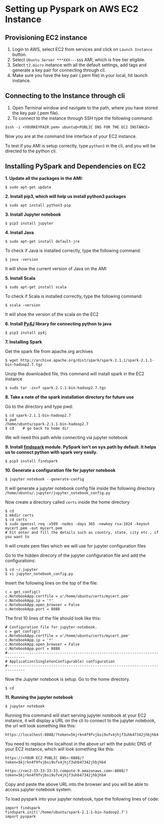 # Setting up Pyspark on AWS EC2 Instance

## Provisioning EC2 instance

1. Login to AWS, select EC2 from services and click on ```Launch Instance``` button.
2. Select ```Ubuntu Server ***XXX---$$$``` AMI, which is free tier eligible.
3. Select ```t2.micro``` instance with all the default settings, add tags and generate a key pair for connecting through cli.
4. Make sure you have the key pair (.pem file) in your local, hit launch instance.

## Connecting to the Instance through cli
1. Open Terminal window and navigate to the path, where you have stored the key pair (.pem file).
2. To connect to the instance through SSH type the following command:
```
$ssh -i <YOURKEYPAIR.pem> ubuntu@<PUBLIC DNS FOR THE EC2 INSTANCE>
```
Now you are at the command line interface of your EC2 instance.

To test if you AMI is setup correctly, type ```python3``` in the cli, and you will be directed to the python cli.

## Installing PySpark and Dependencies on EC2
**1. Update all the packages in the AMI:**
```
$ sudo apt-get update
```
**2. Install pip3, which will help us install python3 packages**
```
$ sudo apt install python3-pip
```
**3. Install Jupyter notebook**
```
$ pip3 install jupyter
```

**4. Install Java**
```
$ sudo apt-get install default-jre
```
To check if Java is installed correctly, type the following command:
```
$ java -version
```
It will show the current version of Java on the AMI

**5. Install Scala**
```
$ sudo apt-get install scala
```
To check if Scala is installed correctly, type the following command:
```
$ scala -version
```
It will shoe the version of the scala on the EC2

**6. Install [Py4J](https://www.py4j.org/) library for connecting python to java**
```
$ pip3 install py4j
```

**7. Installing Spark**

Get the spark file from apache.org archives
```
$ wget http://archive.apache.org/dist/spark/spark-2.1.1/spark-2.1.1-bin-hadoop2.7.tgz
```
Unzip the downloaded file, this command will install spark in the EC2 instance
```
$ sudo tar -zxvf spark-2.1.1-bin-hadoop2.7.tgz
```

**8. Take a note of the spark installation directory for future use**

Go to the directory and type pwd:
```
$ cd spark-2.1.1-bin-hadoop2.7
$ pwd
/home/ubuntu/spark-2.1.1-bin-hadoop2.7
$ cd    # go back to home dir
```
We will need this path while connecting via jupyter notebook

**9. Install [findspark](https://github.com/minrk/findspark) module. PySpark isn't on sys.path by default. It helps us to connect python with spark very easily.**
```
$ pip3 install findspark
```

**10. Generate a configuration file for jupyter notebook**
```
$ jupyter notebook --generate-config
```
It will generate a jupyter notebook config file inside the following directory
```/home/ubuntu/.jupyter/jupyter_notebook_config.py```

Now create a directory called ```certs``` inside the home directory
```
$ cd
$ mkdir certs
$ cd certs
$ sudo openssl req -x509 -nodes -days 365 -newkey rsa:1024 -keyout mycert.pem -out mycert.pem
# hit enter and fill the details such as country, state, city etc., if you want to
```
It will create pem files which we will use for jupyter configuration files

Go to the hidden direcory of the jupyter configuration file and add the configurations:
```
$ cd ~/.jupyter
$ vi jupyter_notebook_config.py
```
Insert the following lines on the top of the file:
```{python}
c = get_config()
c.NotebookApp.certfile = u'/home/ubuntu/certs/mycert.pem'
c.NotebookApp.ip = '*'
c.NotebookApp.open_browser = False
c.NotebookApp.port = 8888
```
The first 10 lines of the file should look like this:
```{python}
# Configuration file for jupyter-notebook.
c = get_config()
c.NotebookApp.certfile = u'/home/ubuntu/certs/mycert.pem'
c.NotebookApp.ip = '*'
c.NotebookApp.open_browser = False
c.NotebookApp.port = 8888
#------------------------------------------------------------------------------
# Application(SingletonConfigurable) configuration
#------------------------------------------------------------------------------
```

Now the Jupyter notebook is setup. Go to the home directory.
```
$ cd
```

**11. Running the jupyter notebook**
```
$ jupyter notebook
```
Running this command will start serving jupyter notebook at your EC2 instance, it will display a URL on the cli to connect to the jupyter notebook, the url will look something like this:

```https://localhost:8888/?token=5kjrkn4f9fvjbsi9ufv4jhjf3uhb47342jhbjhb4```

You need to replace the localhost in the above url with the public DNS of your EC2 instance, which will look something like this:

```https://<YOUR EC2 PUBLIC DNS>:8888/?token=5kjrkn4f9fvjbsi9ufv4jhjf3uhb47342jhbjhb4```

```https://<ec2-33-33-33-33.compute-9.amazonaws.com>:8888/?token=5kjrkn4f9fvjbsi9ufv4jhjf3uhb47342jhbjhb4```

Copy and paste the above URL into the browser and you will be able to access jupyter notebook system.

To load pyspark into your jupyter notebook, type the following lines of code:
```{python}
import findspark
findspark.init('/home/ubuntu/spark-2.1.1-bin-hadoop2.7')
import pyspark
```

